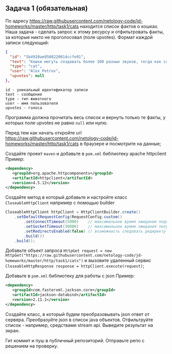 ## Задача 1 (обязательная)

По адресу https://raw.githubusercontent.com/netology-code/jd-homeworks/master/http/task1/cats находится список фактов о кошках. Наша задача - сделать запрос к этому ресурсу и отфильтровать факты, за которые никто не проголосовал (поле upvotes).
Формат каждой записи следующий:
```json
{
  "id": "5b4910ae0508220014ccfe91",
  "text": "Кошки могуть создавать более 100 разных звуков, тогда как собаки только около 10.",
  "type": "cat",
  "user": "Alex Petrov",
  "upvotes": null
},
```
```text
id - уникальный идентификатор записи
text - сообщение
type - тип животного
user - имя пользователя
upvotes - голоса
```

Программа должна прочитать весь список и вернуть только те факты, у которых поле upvotes не равно `null` или нулю.

Перед тем как начать откройте url https://raw.githubusercontent.com/netology-code/jd-homeworks/master/http/task1/cats в браузере и посмотрите на данные;

Создайте проект `maven` и добавьте в `pom.xml` библиотеку apache httpclient
Пример:
```xml
<dependency>
   <groupId>org.apache.httpcomponents</groupId>
   <artifactId>httpclient</artifactId>
   <version>4.5.12</version>
</dependency>
```

Создайте метод в который добавьте и настройте класс `CloseableHttpClient` например с помощью builder
```java
CloseableHttpClient httpClient = HttpClientBuilder.create()
    .setDefaultRequestConfig(RequestConfig.custom()
        .setConnectTimeout(5000)    // максимальное время ожидание подключения к серверу
        .setSocketTimeout(30000)    // максимальное время ожидания получения данных
        .setRedirectsEnabled(false) // возможность следовать редиректу в ответе
        .build())
    .build();
```

Добавьте объект запроса `HttpGet request = new HttpGet("https://raw.githubusercontent.com/netology-code/jd-homeworks/master/http/task1/cats")` и
вызовите удаленный сервис `CloseableHttpResponse response = httpClient.execute(request)`;

Добавьте в `pom.xml` библиотеку для работы с json
Пример:
```xml
<dependency>
   <groupId>com.fasterxml.jackson.core</groupId>
   <artifactId>jackson-databind</artifactId>
   <version>2.11.1</version>
</dependency>
```

Создайте класс, в который будем преобразовывать json ответ от сервера.
Преобразуйте json в список java объектов.
Отфильтруйте список - например, средствами stream api.
Выведите результат на экран.

Гит коммит и пуш в публичный репозиторий. Отправьте репо с решением на проверку.
